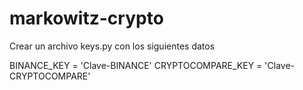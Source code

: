 # markowitz-crypto

Crear un archivo keys.py con los siguientes datos

BINANCE_KEY = 'Clave-BINANCE'
CRYPTOCOMPARE_KEY = 'Clave-CRYPTOCOMPARE'